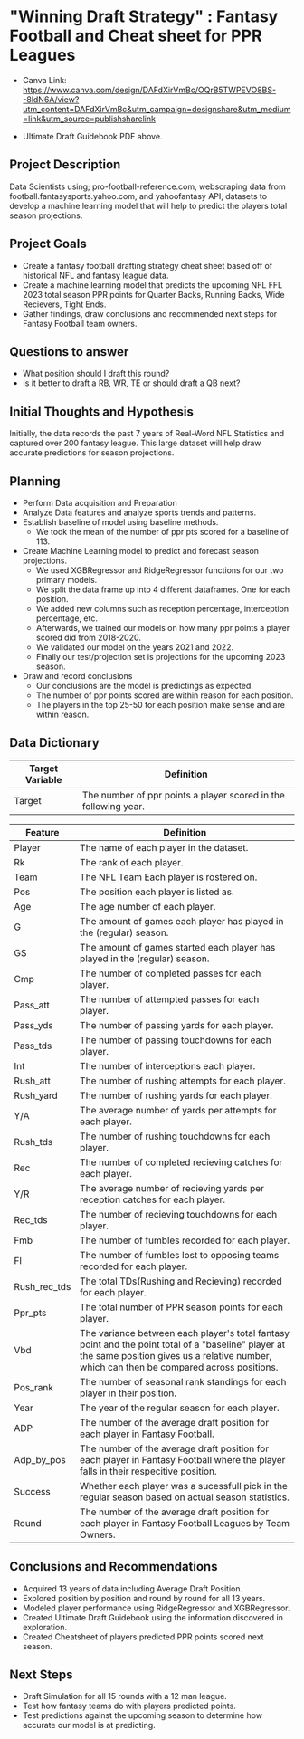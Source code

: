 # "Winning Draft Strategy" : Fantasy Football and Cheat sheet for PPR Leagues

- Canva Link: https://www.canva.com/design/DAFdXirVmBc/OQrB5TWPEVO8BS--8ldN6A/view?utm_content=DAFdXirVmBc&utm_campaign=designshare&utm_medium=link&utm_source=publishsharelink

- Ultimate Draft Guidebook PDF above. 

 ## Project Description
 Data Scientists using; pro-football-reference.com, webscraping data from football.fantasysports.yahoo.com, and yahoofantasy API, datasets to develop a machine learning model that will help to predict the players total season projections. 

 ## Project Goals
 - Create a fantasy football drafting strategy cheat sheet based off of historical NFL and fantasy league data.
 - Create a machine learning model that predicts the upcoming NFL FFL 2023 total season PPR points for Quarter Backs, Running Backs, Wide Recievers, Tight Ends.
 - Gather findings, draw conclusions and recommended next steps for Fantasy Football team owners.

 ## Questions to answer
 - What position should I draft this round?
 - Is it better to draft a RB, WR, TE or should draft a QB next?

 ## Initial Thoughts and Hypothesis
 Initially, the data records the past 7 years of Real-Word NFL Statistics and captured over 200 fantasy league. This large dataset will help draw accurate predictions for season projections.


 ## Planning
 - Perform Data acquisition and Preparation
 - Analyze Data features and analyze sports trends and patterns. 
 - Establish baseline of model using baseline methods. 
   * We took the mean of the number of ppr pts scored for a baseline of 113. 
 - Create Machine Learning model to predict and forecast season projections.
   * We used XGBRegressor and RidgeRegressor functions for our two primary models.
   * We split the data frame up into 4 different dataframes. One for each position.
   * We added new columns such as reception percentage, interception percentage, etc.
   * Afterwards, we trained our models on how many ppr points a player scored did from 2018-2020.
   * We validated our model on the years 2021 and 2022.
   * Finally our test/projection set is projections for the upcoming 2023 season.
 - Draw and record conclusions
   * Our conclusions are the model is predictings as expected.
   * The number of ppr points scored are within reason for each position.
   * The players in the top 25-50 for each position make sense and are within reason. 

 ## Data Dictionary

 |Target Variable | Definition|
 |-----------------|-----------|
 | Target | The number of ppr points a player scored in the following year. |

 | Feature  | Definition |
 |----------|------------|
 | Player | The name of each player in the dataset. |
 | Rk	| The rank of each player. |
 | Team	| The NFL Team Each player is rostered on. |
 | Pos	| The position each player is listed as. |
 | Age | The age number of each player. |
 | G  | The amount of games each player has played in the (regular) season. |
 | GS | The amount of games started each player has played in the (regular) season. |
 | Cmp	| The number of completed passes for each player. |
 | Pass_att	| The number of attempted passes for each player. |
 | Pass_yds	| The number of passing yards for each player. |
 | Pass_tds	| The number of passing touchdowns for each player. |
 | Int	| The number of interceptions each player. |
 | Rush_att	| The number of rushing attempts for each player. |
 | Rush_yard	| The number of rushing yards for each player. |
 | Y/A	| The average number of yards per attempts for each player. |
 | Rush_tds	| The number of rushing touchdowns for each player. |
 | Rec	| The number of completed recieving catches for each player. |
 | Y/R	| The average number of recieving yards per reception catches for each player. |
 | Rec_tds	| The number of recieving touchdowns for each player. |
 | Fmb	| The number of fumbles recorded for each player. |
 | Fl | The number of fumbles lost to opposing teams recorded for each player. |
 | Rush_rec_tds	| The total TDs(Rushing and Recieving) recorded for each player. |
 | Ppr_pts	| The total number of PPR season points for each player. |
 | Vbd	| The variance between each player's total fantasy point and the point total of a "baseline" player at the same position gives us a relative number, which can then be compared across positions. |
 | Pos_rank	| The number of seasonal rank standings for each player in their position. |
 | Year	| The year of the regular season for each player. |
 | ADP	| The number of the average draft position for each player in Fantasy Football. |
 | Adp_by_pos	| The number of the average draft position for each player in Fantasy Football where the player falls in their respecitive position. |
 | Success	| Whether each player was a sucessfull pick in the regular season based on actual season statistics. |
 | Round	| The number of the average draft position for each player in Fantasy Football Leagues by Team Owners. |


 ## Conclusions and Recommendations
 - Acquired 13 years of data including Average Draft Position.
 - Explored position by position and round by round for all 13 years.
 - Modeled player performance using RidgeRegressor and XGBRegressor.
 - Created Ultimate Draft Guidebook using the information discovered in exploration.
 - Created Cheatsheet of players predicted PPR points scored next season. 

 ## Next Steps
 - Draft Simulation for all 15 rounds with a 12 man league.
 - Test how fantasy teams do with players predicted points.
 - Test predictions against the upcoming season to determine how accurate our model is at predicting.

